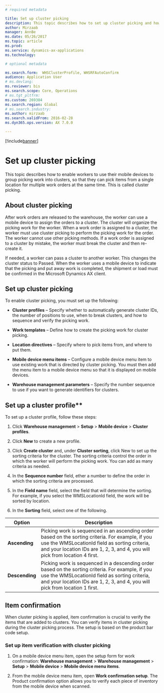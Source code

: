 ```yaml
---
# required metadata

title: Set up cluster picking
description: This topic describes how to set up cluster picking and how to apply item confirmation with cluster picking.
author: Mirzaab
manager: AnnBe
ms.date: 05/26/2017
ms.topic: article
ms.prod: 
ms.service: dynamics-ax-applications
ms.technology: 

# optional metadata

ms.search.form:  WHSClusterProfile, WHSRFAutoConfirm
audience: Application User
# ms.devlang: 
ms.reviewer: bis
ms.search.scope: Core, Operations
# ms.tgt_pltfrm: 
ms.custom: 269384
ms.search.region: Global
# ms.search.industry: 
ms.author: mirzaab
ms.search.validFrom: 2016-02-28
ms.dyn365.ops.version: AX 7.0.0

---
```


[!include[banner](../includes/banner.md)]

# Set up cluster picking

This topic describes how to enable workers to use their mobile devices to group
picking work into clusters, so that they can pick items from a single location
for multiple work orders at the same time. This is called cluster picking.

## About cluster picking

After work orders are released to the warehouse, the worker can use a mobile
device to assign the orders to a cluster. The cluster will organize the picking
work for the worker. When a work order is assigned to a cluster, the worker must
use cluster picking to perform the picking work for the order. The worker cannot
use other picking methods. If a work order is assigned to a cluster by mistake,
the worker must break the cluster and then re-create it.

If needed, a worker can pass a cluster to another worker. This changes the
cluster status to Passed. When the worker uses a mobile device to indicate that
the picking and put away work is completed, the shipment or load must be
confirmed in the Microsoft Dynamics AX client.

## Set up cluster picking

To enable cluster picking, you must set up the following:

-   **Cluster profiles** – Specify whether to automatically generate cluster
    IDs, the number of positions to use, when to break clusters, and how to
    sequence and verify the picking work.

-   **Work templates** – Define how to create the picking work for cluster
    picking.

-   **Location directives** – Specify where to pick items from, and where to put
    them.

-   **Mobile device menu items** – Configure a mobile device menu item to use
    existing work that is directed by cluster picking. You must then add the
    menu item to a mobile device menu so that it is displayed on mobile devices.

-   **Warehouse management parameters** – Specify the number sequence to use if
    you want to generate identifiers for clusters.

## Set up a cluster profile**

To set up a cluster profile, follow these steps:

1.  Click **Warehouse management** \> **Setup** \> **Mobile device** \>
    **Cluster profiles**.

2.  Click **New** to create a new profile.

3.  Click **Create cluster** and, under **Cluster sorting**, click New to set up
    the sorting criteria for the cluster. The sorting criteria control the order
    in which the worker will perform the picking work. You can add as many
    criteria as needed.

4.  In the **Sequence number** field, ether a number to define the order in
    which the sorting criteria are processed.

5.  In the **Field name** field, select the field that will determine the
    sorting. For example, if you select the WMSLocationId field, the work will
    be sorted by location.

6.  In the **Sorting** field, select one of the following.

| **Option**     | **Description**                                                                                                                                                                                                                    |
|----------------|------------------------------------------------------------------------------------------------------------------------------------------------------------------------------------------------------------------------------------|
| **Ascending**  | Picking work is sequenced in an ascending order based on the sorting criteria. For example, if you use the WMSLocationId field as sorting criteria, and your location IDs are 1, 2, 3, and 4, you will pick from location 4 first. |
| **Descending** | Picking work is sequenced in a descending order based on the sorting criteria. For example, if you use the WMSLocationId field as sorting criteria, and your location IDs are 1, 2, 3, and 4, you will pick from location 1 first. |

## Item confirmation

When cluster picking is applied, item confirmation is crucial to verify the
items that are added to clusters. You can verify items in cluster picking during
the cluster picking process. The setup is based on the product bar code setup.

### Set up item verification with cluster picking

1.  On a mobile device menu item, open the setup form for work confirmation:
    **Warehouse management** \> **Warehouse management** \> **Setup** \>
    **Mobile device** \> **Mobile device menu items**.

2.  From the mobile device menu item, open **Work confirmation setup**. The
    Product confirmation option allows you to verify each piece of inventory
    from the mobile device when scanned.
